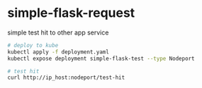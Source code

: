 # simple-flask-request
simple test hit to other app service


```bash
# deploy to kube
kubectl apply -f deployment.yaml
kubectl expose deployment simple-flask-test --type Nodeport

# test hit
curl http://ip_host:nodeport/test-hit
```
